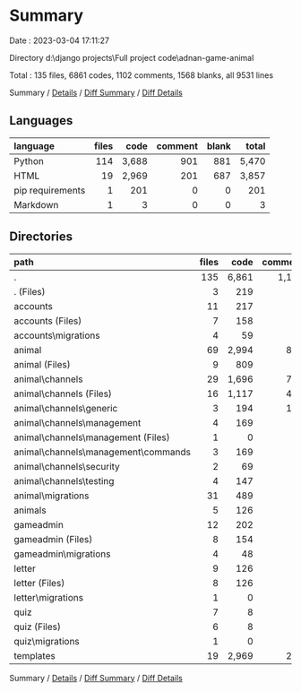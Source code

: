 # Summary

Date : 2023-03-04 17:11:27

Directory d:\\django projects\\Full project code\\adnan-game-animal

Total : 135 files,  6861 codes, 1102 comments, 1568 blanks, all 9531 lines

Summary / [Details](details.md) / [Diff Summary](diff.md) / [Diff Details](diff-details.md)

## Languages
| language | files | code | comment | blank | total |
| :--- | ---: | ---: | ---: | ---: | ---: |
| Python | 114 | 3,688 | 901 | 881 | 5,470 |
| HTML | 19 | 2,969 | 201 | 687 | 3,857 |
| pip requirements | 1 | 201 | 0 | 0 | 201 |
| Markdown | 1 | 3 | 0 | 0 | 3 |

## Directories
| path | files | code | comment | blank | total |
| :--- | ---: | ---: | ---: | ---: | ---: |
| . | 135 | 6,861 | 1,102 | 1,568 | 9,531 |
| . (Files) | 3 | 219 | 3 | 5 | 227 |
| accounts | 11 | 217 | 5 | 57 | 279 |
| accounts (Files) | 7 | 158 | 2 | 37 | 197 |
| accounts\\migrations | 4 | 59 | 3 | 20 | 82 |
| animal | 69 | 2,994 | 821 | 674 | 4,489 |
| animal (Files) | 9 | 809 | 18 | 92 | 919 |
| animal\\channels | 29 | 1,696 | 773 | 400 | 2,869 |
| animal\\channels (Files) | 16 | 1,117 | 499 | 264 | 1,880 |
| animal\\channels\\generic | 3 | 194 | 122 | 57 | 373 |
| animal\\channels\\management | 4 | 169 | 24 | 27 | 220 |
| animal\\channels\\management (Files) | 1 | 0 | 0 | 1 | 1 |
| animal\\channels\\management\\commands | 3 | 169 | 24 | 26 | 219 |
| animal\\channels\\security | 2 | 69 | 68 | 18 | 155 |
| animal\\channels\\testing | 4 | 147 | 60 | 34 | 241 |
| animal\\migrations | 31 | 489 | 30 | 182 | 701 |
| animals | 5 | 126 | 51 | 43 | 220 |
| gameadmin | 12 | 202 | 7 | 59 | 268 |
| gameadmin (Files) | 8 | 154 | 4 | 39 | 197 |
| gameadmin\\migrations | 4 | 48 | 3 | 20 | 71 |
| letter | 9 | 126 | 10 | 30 | 166 |
| letter (Files) | 8 | 126 | 10 | 29 | 165 |
| letter\\migrations | 1 | 0 | 0 | 1 | 1 |
| quiz | 7 | 8 | 4 | 13 | 25 |
| quiz (Files) | 6 | 8 | 4 | 12 | 24 |
| quiz\\migrations | 1 | 0 | 0 | 1 | 1 |
| templates | 19 | 2,969 | 201 | 687 | 3,857 |

Summary / [Details](details.md) / [Diff Summary](diff.md) / [Diff Details](diff-details.md)